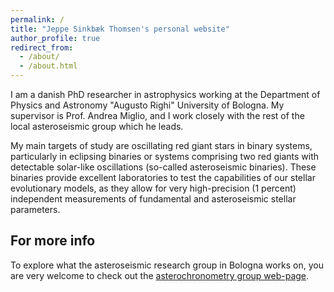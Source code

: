 ```yaml
---
permalink: /
title: "Jeppe Sinkbæk Thomsen's personal website"
author_profile: true
redirect_from: 
  - /about/
  - /about.html
---
```


I am a danish PhD researcher in astrophysics working at the Department of Physics and Astronomy "Augusto Righi" University of Bologna. My supervisor is Prof. Andrea Miglio, and I work closely with the rest of the local asteroseismic group which he leads.

My main targets of study are oscillating red giant stars in binary systems, particularly in eclipsing binaries or systems comprising two red giants with detectable solar-like oscillations (so-called asteroseismic binaries). These binaries provide excellent laboratories to test the capabilities of our stellar evolutionary models, as they allow for very high-precision (1 percent) independent measurements of fundamental and asteroseismic stellar parameters.


For more info
------
To explore what the asteroseismic research group in Bologna works on, you are very welcome to check out the [asterochronometry group web-page](https://www.asterochronometry.eu/).
